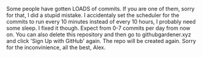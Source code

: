 Some people have gotten LOADS of commits. If you are one of them, sorry for that, I did a stupid mistake. I accidentaly set the scheduler for the commits to run every 10 minutes instead of every 10 hours, I probably need some sleep. I fixed it though. Expect from 0-7 commits per day from now on. You can also delete this repository and then go to githubgardener.xyz and click 'Sign Up with GitHub' again. The repo will be created again. Sorry for the inconvinience, all the best, Alex.